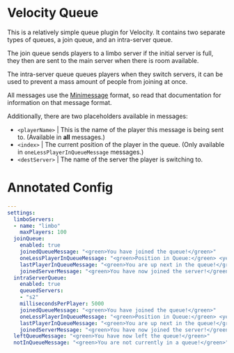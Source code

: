 # Velocity Queue
This is a relatively simple queue plugin for Velocity. It contains two separate types of queues, a join queue, and an intra-server queue.  

The join queue sends players to a limbo server if the initial server is full, they then are sent to the main server when there is room available.

The intra-server queue queues players when they switch servers, it can be used to prevent a mass amount of people from joining at once.

All messages use the [Minimessage](https://docs.adventure.kyori.net/minimessage.html#format) format, so read that documentation for information on that message format.

Additionally, there are two placeholders available in messages:
* `<playerName>` | This is the name of the player this message is being sent to. (Available in **all** messages.)
* `<index>` | The current position of the player in the queue. (Only available in `oneLessPlayerInQueueMessage` messages.)
* `<destServer>` | The name of the server the player is switching to.

# Annotated Config
```yaml
---
settings:
  limboServers:
  - name: "limbo"
    maxPlayers: 100
  joinQueue:
    enabled: true
    joinedQueueMessage: "<green>You have joined the queue!</green>"
    oneLessPlayerInQueueMessage: "<green>Position in Queue:</green> <yellow><bold><index></bold></yellow>"
    lastPlayerInQueueMessage: "<green>You are up next in the queue!</green>"
    joinedServerMessage: "<green>You have now joined the server!</green>"
  intraServerQueue:
    enabled: true
    queuedServers:
    - "s2"
    millisecondsPerPlayer: 5000
    joinedQueueMessage: "<green>You have joined the queue!</green>"
    oneLessPlayerInQueueMessage: "<green>Position in Queue:</green> <yellow><bold><index></bold></yellow>"
    lastPlayerInQueueMessage: "<green>You are up next in the queue!</green>"
    joinedServerMessage: "<green>You have now joined the server!</green>"
  leftQueueMessage: "<green>You have now left the queue!</green>"
  notInQueueMessage: "<green>You are not currently in a queue!</green>"
```
